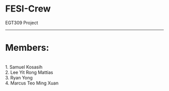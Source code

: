 # FESI-Crew
EGT309 Project <br>
<hr>
<h1>Members: </h1> <br>
1. Samuel Kosasih <br>
2. Lee Yit Rong Mattias<br>
3. Ryan Yong<br>
4. Marcus Teo Ming Xuan<br>
